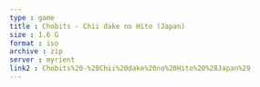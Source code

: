 ```yaml
---
type : game
title : Chobits - Chii dake no Hito (Japan)
size : 1.6 G
format : iso
archive : zip
server : myrient
link2 : Chobits%20-%20Chii%20dake%20no%20Hito%20%28Japan%29
---
```

